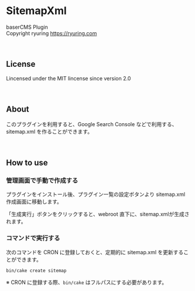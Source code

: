# SitemapXml

baserCMS Plugin  
Copyright ryuring <https://ryuring.com>

　
## License
Lincensed under the MIT lincense since version 2.0

　
## About
このプラグインを利用すると、Google Search Console などで利用する、sitemap.xml を作ることができます。 

　
## How to use

### 管理画面で手動で作成する
プラグインをインストール後、プラグイン一覧の設定ボタンより sitemap.xml 作成画面に移動します。

「生成実行」ボタンをクリックすると、webroot 直下に、sitemap.xmlが生成されます。

### コマンドで実行する
次のコマンドを CRON に登録しておくと、定期的に sitemap.xml を更新することができます。

```shell
bin/cake create sitemap
```

※ CRON に登録する際、`bin/cake` はフルパスにする必要があります。
